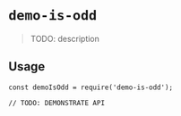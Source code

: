 # `demo-is-odd`

> TODO: description

## Usage

```
const demoIsOdd = require('demo-is-odd');

// TODO: DEMONSTRATE API
```
